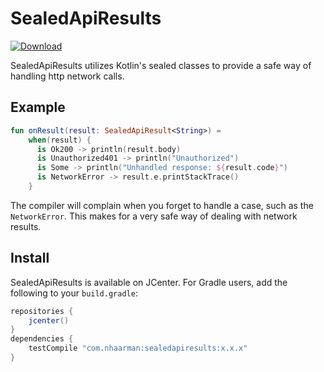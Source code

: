 # SealedApiResults
[ ![Download](https://api.bintray.com/packages/nhaarman/maven/SealedApiResults/images/download.svg) ](https://bintray.com/nhaarman/maven/SealedApiResults/_latestVersion)

SealedApiResults utilizes Kotlin's sealed classes to provide a safe way of handling http network calls.

## Example

```kotlin
fun onResult(result: SealedApiResult<String>) =
    when(result) {
      is Ok200 -> println(result.body)
      is Unauthorized401 -> println("Unauthorized")
      is Some -> println("Unhandled response: ${result.code}")
      is NetworkError -> result.e.printStackTrace()
    }
```

The compiler will complain when you forget to handle a case, such as the `NetworkError`.
This makes for a very safe way of dealing with network results.

## Install

SealedApiResults is available on JCenter.
For Gradle users, add the following to your `build.gradle`:

```groovy
repositories {
    jcenter()
}
dependencies {
    testCompile "com.nhaarman:sealedapiresults:x.x.x"
}
```

